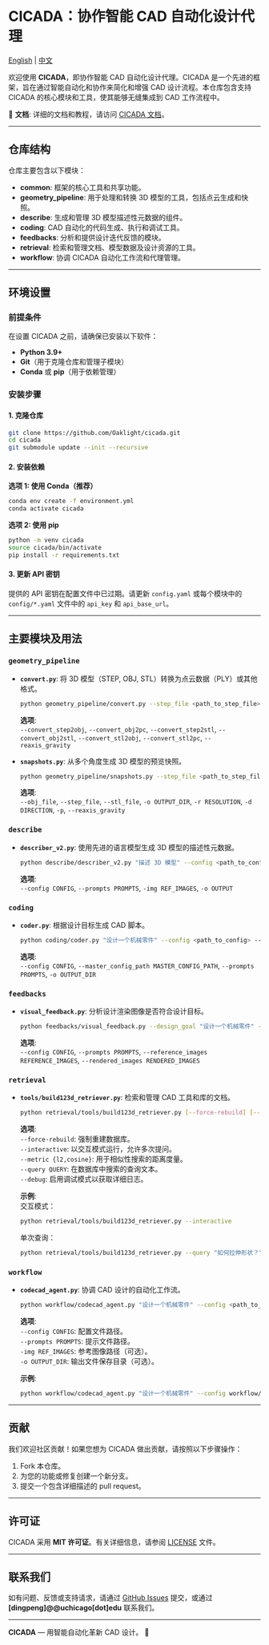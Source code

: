 # CICADA：协作智能 CAD 自动化设计代理

[English](./README.md) | [中文](./README_zh.md)

欢迎使用 **CICADA**，即协作智能 CAD 自动化设计代理。CICADA 是一个先进的框架，旨在通过智能自动化和协作来简化和增强 CAD 设计流程。本仓库包含支持 CICADA 的核心模块和工具，使其能够无缝集成到 CAD 工作流程中。

📖 **文档**: 详细的文档和教程，请访问 [CICADA 文档](https://cicada.lab.oaklight.cn)。

---

## 仓库结构

仓库主要包含以下模块：

- **common**: 框架的核心工具和共享功能。
- **geometry_pipeline**: 用于处理和转换 3D 模型的工具，包括点云生成和快照。
- **describe**: 生成和管理 3D 模型描述性元数据的组件。
- **coding**: CAD 自动化的代码生成、执行和调试工具。
- **feedbacks**: 分析和提供设计迭代反馈的模块。
- **retrieval**: 检索和管理文档、模型数据及设计资源的工具。
- **workflow**: 协调 CICADA 自动化工作流和代理管理。

---

## 环境设置

### 前提条件

在设置 CICADA 之前，请确保已安装以下软件：

- **Python 3.9+**
- **Git**（用于克隆仓库和管理子模块）
- **Conda** 或 **pip**（用于依赖管理）

### 安装步骤

#### 1. 克隆仓库

```bash
git clone https://github.com/Oaklight/cicada.git
cd cicada
git submodule update --init --recursive
```

#### 2. 安装依赖

**选项 1: 使用 Conda（推荐）**

```bash
conda env create -f environment.yml
conda activate cicada
```

**选项 2: 使用 pip**

```bash
python -m venv cicada
source cicada/bin/activate
pip install -r requirements.txt
```

#### 3. 更新 API 密钥

提供的 API 密钥在配置文件中已过期。请更新 `config.yaml` 或每个模块中的 `config/*.yaml` 文件中的 `api_key` 和 `api_base_url`。

---

## 主要模块及用法

### `geometry_pipeline`

- **`convert.py`**: 将 3D 模型（STEP, OBJ, STL）转换为点云数据（PLY）或其他格式。

  ```bash
  python geometry_pipeline/convert.py --step_file <path_to_step_file> --convert_step2obj
  ```

  **选项**:  
  `--convert_step2obj`, `--convert_obj2pc`, `--convert_step2stl`, `--convert_obj2stl`, `--convert_stl2obj`, `--convert_stl2pc`, `--reaxis_gravity`

- **`snapshots.py`**: 从多个角度生成 3D 模型的预览快照。
  ```bash
  python geometry_pipeline/snapshots.py --step_file <path_to_step_file> --snapshots
  ```
  **选项**:  
  `--obj_file`, `--step_file`, `--stl_file`, `-o OUTPUT_DIR`, `-r RESOLUTION`, `-d DIRECTION`, `-p`, `--reaxis_gravity`

### `describe`

- **`describer_v2.py`**: 使用先进的语言模型生成 3D 模型的描述性元数据。
  ```bash
  python describe/describer_v2.py "描述 3D 模型" --config <path_to_config> --prompts <path_to_prompts>
  ```
  **选项**:  
  `--config CONFIG`, `--prompts PROMPTS`, `-img REF_IMAGES`, `-o OUTPUT`

### `coding`

- **`coder.py`**: 根据设计目标生成 CAD 脚本。
  ```bash
  python coding/coder.py "设计一个机械零件" --config <path_to_config> --prompts <path_to_prompts>
  ```
  **选项**:  
  `--config CONFIG`, `--master_config_path MASTER_CONFIG_PATH`, `--prompts PROMPTS`, `-o OUTPUT_DIR`

### `feedbacks`

- **`visual_feedback.py`**: 分析设计渲染图像是否符合设计目标。
  ```bash
  python feedbacks/visual_feedback.py --design_goal "设计一个机械零件" --rendered_images <path_to_images>
  ```
  **选项**:  
  `--config CONFIG`, `--prompts PROMPTS`, `--reference_images REFERENCE_IMAGES`, `--rendered_images RENDERED_IMAGES`

### `retrieval`

- **`tools/build123d_retriever.py`**: 检索和管理 CAD 工具和库的文档。

  ```bash
  python retrieval/tools/build123d_retriever.py [--force-rebuild] [--interactive] [--metric {l2,cosine}] [--query QUERY] [--debug]
  ```

  **选项**:  
  `--force-rebuild`: 强制重建数据库。  
  `--interactive`: 以交互模式运行，允许多次提问。  
  `--metric {l2,cosine}`: 用于相似性搜索的距离度量。  
  `--query QUERY`: 在数据库中搜索的查询文本。  
  `--debug`: 启用调试模式以获取详细日志。

  **示例**:  
  交互模式：

  ```bash
  python retrieval/tools/build123d_retriever.py --interactive
  ```

  单次查询：

  ```bash
  python retrieval/tools/build123d_retriever.py --query "如何拉伸形状？"
  ```

### `workflow`

- **`codecad_agent.py`**: 协调 CAD 设计的自动化工作流。

  ```bash
  python workflow/codecad_agent.py "设计一个机械零件" --config <path_to_config> --prompts <path_to_prompts>
  ```

  **选项**:  
  `--config CONFIG`: 配置文件路径。  
  `--prompts PROMPTS`: 提示文件路径。  
  `-img REF_IMAGES`: 参考图像路径（可选）。  
  `-o OUTPUT_DIR`: 输出文件保存目录（可选）。

  **示例**:

  ```bash
  python workflow/codecad_agent.py "设计一个机械零件" --config workflow/config/code-llm.yaml --prompts workflow/prompts/code-llm.yaml -o output/
  ```

---

## 贡献

我们欢迎社区贡献！如果您想为 CICADA 做出贡献，请按照以下步骤操作：

1. Fork 本仓库。
2. 为您的功能或修复创建一个新分支。
3. 提交一个包含详细描述的 pull request。

---

## 许可证

CICADA 采用 **MIT 许可证**。有关详细信息，请参阅 [LICENSE](./LICENSE) 文件。

---

## 联系我们

如有问题、反馈或支持请求，请通过 [GitHub Issues](https://github.com/Oaklight/cicada/issues) 提交，或通过 **[dingpeng]@@uchicago[dot]edu** 联系我们。

---

**CICADA** — 用智能自动化革新 CAD 设计。 🚀
